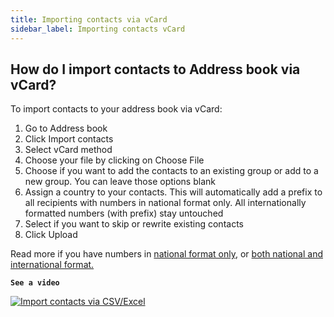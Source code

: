 ```yaml
---
title: Importing contacts via vCard
sidebar_label: Importing contacts vCard
---
```


## How do I import contacts to Address book via vCard?
To import contacts to your address book via vCard:
1.	Go to Address book
2.	Click Import contacts
3.	Select vCard method
4.	Choose your file by clicking on Choose File
5.	Choose if you want to add the contacts to an existing group or add to a new group. You can leave those options blank
6.	Assign a country to your contacts. This will automatically add a prefix to all recipients with numbers in national format only. All internationally formatted numbers (with prefix) stay untouched
7.	Select if you want to skip or rewrite existing contacts
8.	Click Upload

Read more if you have numbers in [national format only](assigning-country-to-contacts.md#i-have-my-contact-numbers-in-national-format-only), or [both national and international format.](assigning-country-to-contacts.md#i-have-my-contact-numbers-in-both-national-and-international-formats)

**`See a video`**

[![Import contacts via CSV/Excel](https://img.youtube.com/vi/SSCQ-YFatLs/hqdefault.jpg)](https://www.youtube.com/watch?v=SSCQ-YFatLs)
